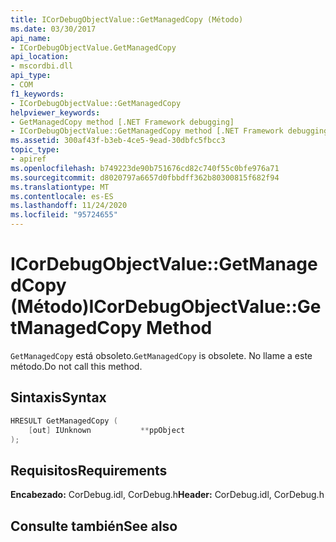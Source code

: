 ```yaml
---
title: ICorDebugObjectValue::GetManagedCopy (Método)
ms.date: 03/30/2017
api_name:
- ICorDebugObjectValue.GetManagedCopy
api_location:
- mscordbi.dll
api_type:
- COM
f1_keywords:
- ICorDebugObjectValue::GetManagedCopy
helpviewer_keywords:
- GetManagedCopy method [.NET Framework debugging]
- ICorDebugObjectValue::GetManagedCopy method [.NET Framework debugging]
ms.assetid: 300af43f-b3eb-4ce5-9ead-30dbfc5fbcc3
topic_type:
- apiref
ms.openlocfilehash: b749223de90b751676cd82c740f55c0bfe976a71
ms.sourcegitcommit: d8020797a6657d0fbbdff362b80300815f682f94
ms.translationtype: MT
ms.contentlocale: es-ES
ms.lasthandoff: 11/24/2020
ms.locfileid: "95724655"
---
```

# <a name="icordebugobjectvaluegetmanagedcopy-method"></a><span data-ttu-id="f1f33-102">ICorDebugObjectValue::GetManagedCopy (Método)</span><span class="sxs-lookup"><span data-stu-id="f1f33-102">ICorDebugObjectValue::GetManagedCopy Method</span></span>

<span data-ttu-id="f1f33-103">`GetManagedCopy` está obsoleto.</span><span class="sxs-lookup"><span data-stu-id="f1f33-103">`GetManagedCopy` is obsolete.</span></span> <span data-ttu-id="f1f33-104">No llame a este método.</span><span class="sxs-lookup"><span data-stu-id="f1f33-104">Do not call this method.</span></span>  
  
## <a name="syntax"></a><span data-ttu-id="f1f33-105">Sintaxis</span><span class="sxs-lookup"><span data-stu-id="f1f33-105">Syntax</span></span>  
  
```cpp  
HRESULT GetManagedCopy (  
    [out] IUnknown           **ppObject  
);  
```  
  
## <a name="requirements"></a><span data-ttu-id="f1f33-106">Requisitos</span><span class="sxs-lookup"><span data-stu-id="f1f33-106">Requirements</span></span>  

 <span data-ttu-id="f1f33-107">**Encabezado:** CorDebug.idl, CorDebug.h</span><span class="sxs-lookup"><span data-stu-id="f1f33-107">**Header:** CorDebug.idl, CorDebug.h</span></span>  
  
## <a name="see-also"></a><span data-ttu-id="f1f33-108">Consulte también</span><span class="sxs-lookup"><span data-stu-id="f1f33-108">See also</span></span>
